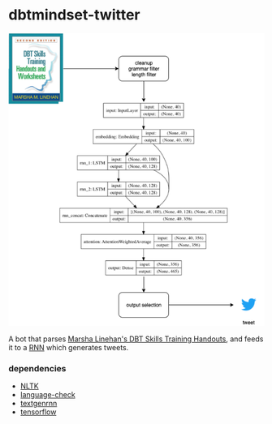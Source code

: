 # dbtmindset-twitter

![](dbtmindset-twitter.png)

A bot that parses [Marsha Linehan's DBT Skills Training Handouts](https://projecticee.files.wordpress.com/2018/12/lin-c-dbt-handouts.pdf), and feeds it to a [RNN](https://en.wikipedia.org/wiki/Recurrent_neural_network) which generates tweets.


### dependencies
* [NLTK](https://www.nltk.org/)
* [language-check](https://pypi.org/project/language-check/)
* [textgenrnn](https://github.com/minimaxir/textgenrnn)
* [tensorflow](https://www.tensorflow.org/)
